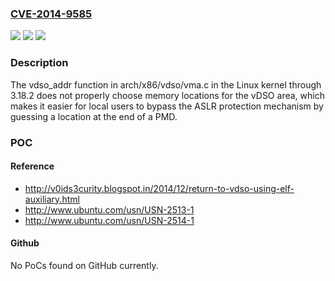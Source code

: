 ### [CVE-2014-9585](https://cve.mitre.org/cgi-bin/cvename.cgi?name=CVE-2014-9585)
![](https://img.shields.io/static/v1?label=Product&message=n%2Fa&color=blue)
![](https://img.shields.io/static/v1?label=Version&message=n%2Fa&color=blue)
![](https://img.shields.io/static/v1?label=Vulnerability&message=n%2Fa&color=brighgreen)

### Description

The vdso_addr function in arch/x86/vdso/vma.c in the Linux kernel through 3.18.2 does not properly choose memory locations for the vDSO area, which makes it easier for local users to bypass the ASLR protection mechanism by guessing a location at the end of a PMD.

### POC

#### Reference
- http://v0ids3curity.blogspot.in/2014/12/return-to-vdso-using-elf-auxiliary.html
- http://www.ubuntu.com/usn/USN-2513-1
- http://www.ubuntu.com/usn/USN-2514-1

#### Github
No PoCs found on GitHub currently.

